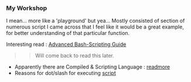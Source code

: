 ### My Workshop
I mean... more like a 'playground' but yea... 
Mostly consisted of section of numerous script I came across that I feel like it would be a great example, for better understanding of that particular function.

Interesting read : [Advanced Bash-Scripting Guide](https://tldp.org/LDP/abs/html/)
>> Will come back to read this later. 

- Apparently there are Compiled & Scripting Language : [readmore](https://www.webfulcreations.com/compiled-vs-scripting-languages/)
- Reasons for dot/slash for executing [script](https://stackoverflow.com/questions/6331075/why-do-you-need-dot-slash-before-executable-or-script-name-to-run-it-in-bas)
